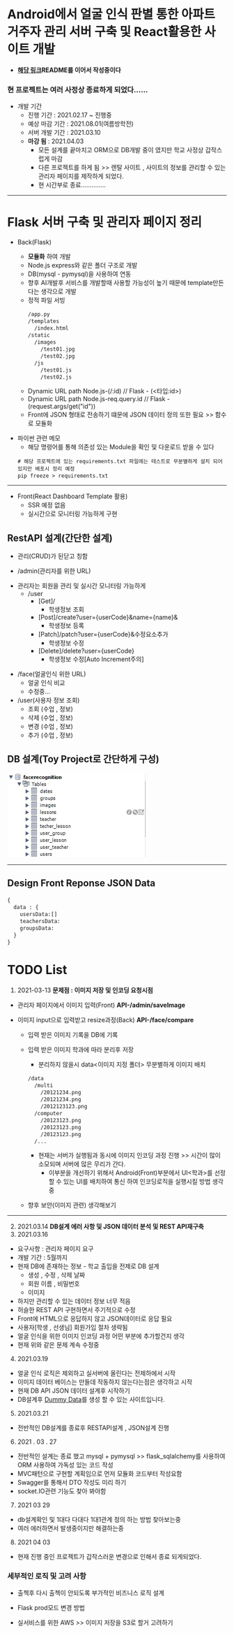 # Android에서 얼굴 인식 판별 통한 아파트 거주자 관리 서버 구축 및 React활용한 사이트 개발 

- **<a href = "https://github.com/Yumin-Kim/RTSP_Node.js_Server">해당 링크</a>README를 이어서 작성중이다**

### 현 프로젝트는 여러 사정상 종료하게 되었다......
* 개발 기간 
  - 진행 기간 : 2021.02.17 ~ 진행중
  - 예상 마감 기간 : 2021.08.01(여름방학전)
  - 서버 개발 기간 : 2021.03.10
  * **마강 됨** : 2021.04.03
    * 모든 설계를 끝마치고 ORM으로 DB개발 중이 였지만 학교 사정상 갑작스럽게 마감
    * 다른 프로젝트를 하게 됨 >> 렌탈 사이트 , 사이트의 정보를 관리할 수 있는 관리자 페이지를 제작하게 되었다.
    * 현 시간부로 종료..............
---

# Flask 서버 구축 및 관리자 페이지 정리

- Back(Flask)

  - **모듈화** 하여 개발
  - Node.js express와 같은 폴더 구조로 개발
  - DB(mysql - pymysql)을 사용하여 연동
  - 향후 AI개발후 서비스를 개발할때 사용할 가능성이 높기 때문에 template만든다는 생각으로 개발

  * 정적 파일 서빙
    ```
    /app.py
    /templates
      /index.html
    /static
      /images
        /test01.jpg
        /test02.jpg
      /js
        /test01.js
        /test02.js
    ```
  * Dynamic URL path Node.js-(/:id) // Flask - (<타입:id>)
  * Dynamic URL path Node.js-req.query.id // Flask - (request.args/get("id"))
  * Front에 JSON 형태로 전송하기 떄문에 JSON 데이터 정의 또한 필요 >> 함수로 모듈화

* 파이썬 관련 메모
  - 해당 명령어를 통해 의존성 있는 Module을 확인 및 다운로드 받을 수 있다
  ```
  # 해당 프로젝트에 있는 requirements.txt 파일에는 테스트로 무분별하게 설치 되어있지만 배포시 정리 예정
  pip freeze > requirements.txt
  ```

---

- Front(React Dashboard Template 활용)
  - SSR 예정 없음
  * 실시간으로 모니터링 가능하게 구현

## RestAPI 설계(간단한 설계)

- 관리(CRUD)가 된닫고 칭함

* /admin(관리자를 위한 URL)

- 관리자는 회원을 관리 및 실시간 모니터링 가능하게
  - /user
    - [Get]/
      - 학생정보 조회
    - [Post]/create?user={userCode}&name={name}&
      - 학생정보 등록
    - [Patch]/patch?user={userCode}&수정요소추가
      - 학생정보 수정
    - [Delete]/delete?user={userCode}
      - 학생정보 수정[Auto Increment주의]

* /face(얼굴인식 위한 URL)
  - 얼굴 인식 비교
  - 수정중...
* /user(사용자 정보 조회)
  - 조회 (수업 , 정보)
  - 삭제 (수업 , 정보)
  - 변경 (수업 , 정보)
  - 추가 (수업 , 정보)

## DB 설계(Toy Project로 간단하게 구성)

<!-- ![DB설계]() -->

![MysqlWorkSpaceImage](./MarkupImage/workspace.jpg)

---

## Design Front Reponse JSON Data

```
{
  data : {
    usersData:[]
    teachersData:
    groupsData:
  }
}
```

# TODO List

1. 2021-03-13 **문제점 : 이미지 저장 및 인코딩 요청시점**

- 관리자 페이지에서 이미지 입력(Front) **API-/admin/saveImage**
- 이미지 input으로 입력받고 resize과정(Back) **API-/face/compare**

  - 입력 받은 이미지 기록을 DB에 기록

  - 입력 받은 이미지 학과에 따라 분리후 저장

    - 분리하지 않을시 data<이미지 지정 폴더> 무분별하게 이미지 배치

    ```
    /data
      /multi
        /20121234.png
        /20121234.png
        /2012123123.png
      /computer
        /20123123.png
        /20123123.png
        /20123123.png
      /...
    ```

    - 현재는 서버가 실행됨과 동시에 이미지 인코딩 과정 진행 >> 시간이 많이 소모되며 서버에 많은 무리가 간다.
      - 이부분을 개선하기 위해서 Android(Front)부분에서 UI<학과>를 선정 할 수 있는 UI를 배치하여 통신 하여 인코딩로직을 실행시킬 방법 생각중

  - 향후 보안(이미지 관련) 생각해보기

---

2. 2021.03.14 **DB설계 에러 사항 및 JSON 데이터 분석 및 REST API재구축**
3. 2021.03.16

- 요구사항 : 관리자 페이지 요구
- 개발 기간 : 5월까지
- 현재 DB에 존재하는 정보 - 학교 출입을 전제로 DB 설계
  - 생성 , 수정 , 삭제 날짜
  - 회원 이름 , 비밀번호
  - 이미지
- 하지만 관리할 수 있는 데이터 정보 너무 적음
- 허슬한 REST API 구현하면서 주기적으로 수정
- Front에 HTML으로 응답하지 않고 JSON데이터로 응답 필요
- 사용자[학생 , 선생님] 회원가입 절차 생략됨
- 얼굴 인식을 위한 이미지 인코딩 과정 어떤 부분에 추가할건지 생각
- 현재 위와 같은 문제 계속 수정중

4. 2021.03.19

- 얼굴 인식 로직은 제외하고 실서버에 올린다는 전제하에서 시작
- 이미지 데이터 베이스는 만들데 작동하지 않는다는점은 생각하고 시작
- 현재 DB API JSON 데이터 설계후 시작하기
- DB설계후 <a href="http://filldb.info/">Dummy Data</a>를 생성 할 수 있는 사이트입니다.

5. 2021.03.21

- 전반적인 DB설계를 종료후 RESTAPI설계 , JSON설계 진행

6. 2021 . 03 . 27

- 전반적인 설계는 종료 했고 mysql + pymysql >> flask_sqlalchemy를 사용하여 ORM 사용하여 가독성 있는 코드 작성
- MVC패턴으로 구현할 계획임으로 먼저 모듈화 코드부터 작성요함
- Swagger를 통해서 DTO 작성도 미리 하기
- socket.IO관련 기능도 찾아 봐야함

7. 2021 03 29

- db설계확인 및 1대다 다대다 1대1관계 정의 하는 방법 찾아보는중
- 여러 에러하면서 발생중이지만 해결하는중

8. 2021 04 03
* 현재 진행 중인 프로젝트가 갑작스러운 변경으로 인해서 종료 되게되었다.

### 세부적인 로직 및 고려 사항

- 출첵후 다시 출첵이 안되도록 부가적인 비즈니스 로직 설계

- Flask prod모드 변경 방법
- 실서비스를 위한 AWS >> 이미지 저장을 S3로 할거 고려하기

